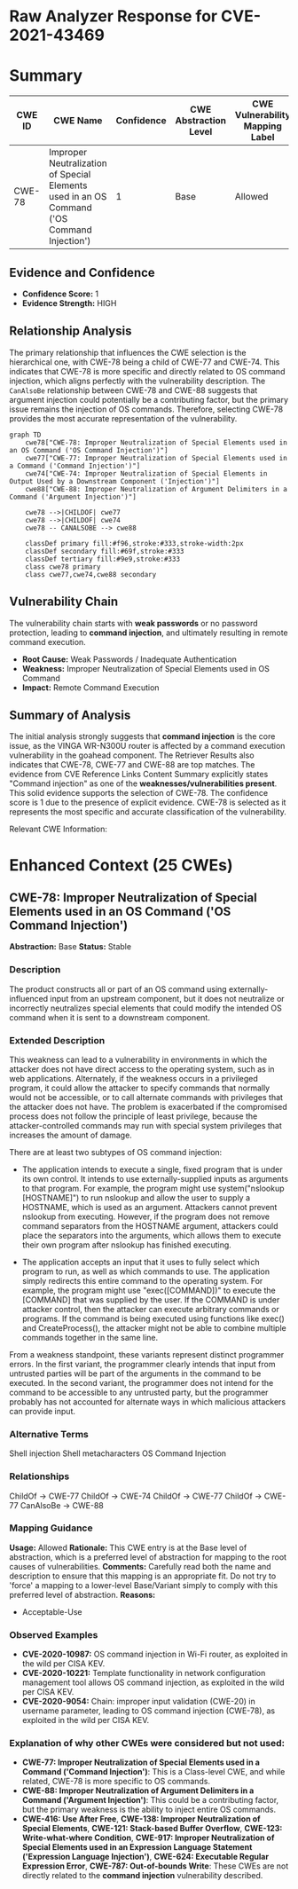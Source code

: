 # Raw Analyzer Response for CVE-2021-43469

# Summary
| CWE ID | CWE Name | Confidence | CWE Abstraction Level | CWE Vulnerability Mapping Label | CWE-Vulnerability Mapping Notes |
|---|---|---|---|---|---|
| CWE-78 | Improper Neutralization of Special Elements used in an OS Command ('OS Command Injection') | 1 | Base | Allowed | Primary CWE |

## Evidence and Confidence

*   **Confidence Score:** 1
*   **Evidence Strength:** HIGH

## Relationship Analysis
The primary relationship that influences the CWE selection is the hierarchical one, with CWE-78 being a child of CWE-77 and CWE-74. This indicates that CWE-78 is more specific and directly related to OS command injection, which aligns perfectly with the vulnerability description. The `CanAlsoBe` relationship between CWE-78 and CWE-88 suggests that argument injection could potentially be a contributing factor, but the primary issue remains the injection of OS commands. Therefore, selecting CWE-78 provides the most accurate representation of the vulnerability.

```mermaid
graph TD
    cwe78["CWE-78: Improper Neutralization of Special Elements used in an OS Command ('OS Command Injection')"]
    cwe77["CWE-77: Improper Neutralization of Special Elements used in a Command ('Command Injection')"]
    cwe74["CWE-74: Improper Neutralization of Special Elements in Output Used by a Downstream Component ('Injection')"]
    cwe88["CWE-88: Improper Neutralization of Argument Delimiters in a Command ('Argument Injection')"]
    
    cwe78 -->|CHILDOF| cwe77
    cwe78 -->|CHILDOF| cwe74
    cwe78 -- CANALSOBE --> cwe88

    classDef primary fill:#f96,stroke:#333,stroke-width:2px
    classDef secondary fill:#69f,stroke:#333
    classDef tertiary fill:#9e9,stroke:#333
    class cwe78 primary
    class cwe77,cwe74,cwe88 secondary
```

## Vulnerability Chain
The vulnerability chain starts with **weak passwords** or no password protection, leading to **command injection**, and ultimately resulting in remote command execution.
  - **Root Cause:** Weak Passwords / Inadequate Authentication
  - **Weakness:** Improper Neutralization of Special Elements used in OS Command
  - **Impact:** Remote Command Execution

## Summary of Analysis
The initial analysis strongly suggests that **command injection** is the core issue, as the VINGA WR-N300U router is affected by a command execution vulnerability in the goahead component. The Retriever Results also indicates that CWE-78, CWE-77 and CWE-88 are top matches. The evidence from CVE Reference Links Content Summary explicitly states "Command injection" as one of the **weaknesses/vulnerabilities present**. This solid evidence supports the selection of CWE-78.
The confidence score is 1 due to the presence of explicit evidence.
CWE-78 is selected as it represents the most specific and accurate classification of the vulnerability.

Relevant CWE Information:

# Enhanced Context (25 CWEs)

## CWE-78: Improper Neutralization of Special Elements used in an OS Command ('OS Command Injection')
**Abstraction:** Base
**Status:** Stable

### Description
The product constructs all or part of an OS command using externally-influenced input from an upstream component, but it does not neutralize or incorrectly neutralizes special elements that could modify the intended OS command when it is sent to a downstream component.

### Extended Description


This weakness can lead to a vulnerability in environments in which the attacker does not have direct access to the operating system, such as in web applications. Alternately, if the weakness occurs in a privileged program, it could allow the attacker to specify commands that normally would not be accessible, or to call alternate commands with privileges that the attacker does not have. The problem is exacerbated if the compromised process does not follow the principle of least privilege, because the attacker-controlled commands may run with special system privileges that increases the amount of damage.


There are at least two subtypes of OS command injection:


  - The application intends to execute a single, fixed program that is under its own control. It intends to use externally-supplied inputs as arguments to that program. For example, the program might use system("nslookup [HOSTNAME]") to run nslookup and allow the user to supply a HOSTNAME, which is used as an argument. Attackers cannot prevent nslookup from executing. However, if the program does not remove command separators from the HOSTNAME argument, attackers could place the separators into the arguments, which allows them to execute their own program after nslookup has finished executing.

  - The application accepts an input that it uses to fully select which program to run, as well as which commands to use. The application simply redirects this entire command to the operating system. For example, the program might use "exec([COMMAND])" to execute the [COMMAND] that was supplied by the user. If the COMMAND is under attacker control, then the attacker can execute arbitrary commands or programs. If the command is being executed using functions like exec() and CreateProcess(), the attacker might not be able to combine multiple commands together in the same line.

From a weakness standpoint, these variants represent distinct programmer errors. In the first variant, the programmer clearly intends that input from untrusted parties will be part of the arguments in the command to be executed. In the second variant, the programmer does not intend for the command to be accessible to any untrusted party, but the programmer probably has not accounted for alternate ways in which malicious attackers can provide input.

### Alternative Terms
Shell injection
Shell metacharacters
OS Command Injection

### Relationships
ChildOf -> CWE-77
ChildOf -> CWE-74
ChildOf -> CWE-77
ChildOf -> CWE-77
CanAlsoBe -> CWE-88

### Mapping Guidance
**Usage:** Allowed
**Rationale:** This CWE entry is at the Base level of abstraction, which is a preferred level of abstraction for mapping to the root causes of vulnerabilities.
**Comments:** Carefully read both the name and description to ensure that this mapping is an appropriate fit. Do not try to 'force' a mapping to a lower-level Base/Variant simply to comply with this preferred level of abstraction.
**Reasons:**
- Acceptable-Use

### Observed Examples
- **CVE-2020-10987:** OS command injection in Wi-Fi router, as exploited in the wild per CISA KEV.
- **CVE-2020-10221:** Template functionality in network configuration management tool allows OS command injection, as exploited in the wild per CISA KEV.
- **CVE-2020-9054:** Chain: improper input validation (CWE-20) in username parameter, leading to OS command injection (CWE-78), as exploited in the wild per CISA KEV.

### Explanation of why other CWEs were considered but not used:

*   **CWE-77: Improper Neutralization of Special Elements used in a Command ('Command Injection')**: This is a Class-level CWE, and while related, CWE-78 is more specific to OS commands.
*   **CWE-88: Improper Neutralization of Argument Delimiters in a Command ('Argument Injection')**: This could be a contributing factor, but the primary weakness is the ability to inject entire OS commands.
*   **CWE-416: Use After Free**, **CWE-138: Improper Neutralization of Special Elements**, **CWE-121: Stack-based Buffer Overflow**, **CWE-123: Write-what-where Condition**, **CWE-917: Improper Neutralization of Special Elements used in an Expression Language Statement ('Expression Language Injection')**, **CWE-624: Executable Regular Expression Error**, **CWE-787: Out-of-bounds Write**: These CWEs are not directly related to the **command injection** vulnerability described.